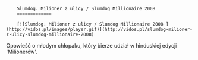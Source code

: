 
        Slumdog. Milioner z ulicy / Slumdog Millionaire 2008 
        =============
        
        [![Slumdog. Milioner z ulicy / Slumdog Millionaire 2008 ](http://vidos.pl/images/player.gif)](http://vidos.pl/slumdog-milioner-z-ulicy-slumdog-millionaire-2008)
        
        
 Opowieść o młodym chłopaku, który bierze udział w hinduskiej edycji 'Milionerów'.
    